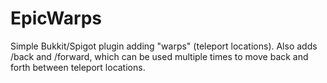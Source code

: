 # EpicWarps

Simple Bukkit/Spigot plugin adding "warps" (teleport locations). Also adds
/back and /forward, which can be used multiple times to move back and forth
between teleport locations.
